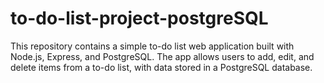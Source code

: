 # to-do-list-project-postgreSQL
This repository contains a simple to-do list web application built with Node.js, Express, and PostgreSQL. The app allows users to add, edit, and delete items from a to-do list, with data stored in a PostgreSQL database.
